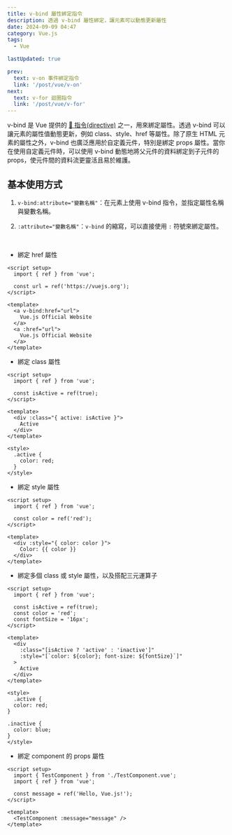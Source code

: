 ```yaml
---
title: v-bind 屬性綁定指令
description: 透過 v-bind 屬性綁定，讓元素可以動態更新屬性
date: 2024-09-09 04:47
category: Vue.js
tags:
  - Vue

lastUpdated: true

prev:
  text: v-on 事件綁定指令
  link: '/post/vue/v-on'
next:
  text: v-for 迴圈指令
  link: '/post/vue/v-for'
---
```


v-bind 是 Vue 提供的 [🔗 指令(directive)](https://vuejs.org/api/built-in-directives.html#v-bind) 之一，用來綁定屬性。透過 v-bind 可以讓元素的屬性值動態更新，例如 class、style、href 等屬性。除了原生 HTML 元素的屬性之外，v-bind 也廣泛應用於自定義元件，特別是綁定 props 屬性。當你在使用自定義元件時，可以使用 v-bind 動態地將父元件的資料綁定到子元件的 props，使元件間的資料流更靈活且易於維護。

## 基本使用方式

1. `v-bind:attribute="變數名稱"`：在元素上使用 v-bind 指令，並指定屬性名稱與變數名稱。

2. `:attribute="變數名稱"`：`v-bind` 的縮寫，可以直接使用 `:` 符號來綁定屬性。

<br>

- 綁定 href 屬性

```vue:line-numbers
<script setup>
  import { ref } from 'vue';

  const url = ref('https://vuejs.org');
</script>

<template>
  <a v-bind:href="url">
    Vue.js Official Website
  </a>
  <a :href="url">
    Vue.js Official Website
  </a>
</template>
```

- 綁定 class 屬性

```vue:line-numbers
<script setup>
  import { ref } from 'vue';

  const isActive = ref(true);
</script>

<template>
  <div :class="{ active: isActive }">
    Active
  </div>
</template>

<style>
  .active {
    color: red;
  }
</style>
```

- 綁定 style 屬性

```vue:line-numbers
<script setup>
  import { ref } from 'vue';

  const color = ref('red');
</script>

<template>
  <div :style="{ color: color }">
    Color: {{ color }}
  </div>
</template>
```

- 綁定多個 class 或 style 屬性，以及搭配三元運算子

```vue:line-numbers
<script setup>
  import { ref } from 'vue';

  const isActive = ref(true);
  const color = 'red';
  const fontSize = '16px';
</script>

<template>
  <div
    :class="[isActive ? 'active' : 'inactive']"
    :style="[`color: ${color}; font-size: ${fontSize}`]"
  >
    Active
  </div>
</template>

<style>
  .active {
  color: red;
}

.inactive {
  color: blue;
}
</style>
```

- 綁定 component 的 props 屬性

```vue:line-numbers
<script setup>
  import { TestComponent } from './TestComponent.vue';
  import { ref } from 'vue';

  const message = ref('Hello, Vue.js!');
</script>

<template>
  <TestComponent :message="message" />
</template>
```
